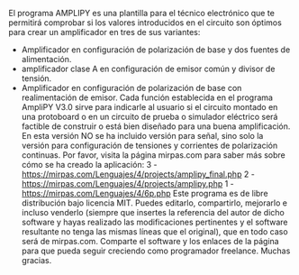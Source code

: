 El programa AMPLIPY es una plantilla para el técnico electrónico que te permitirá comprobar si los valores introducidos en el circuito son óptimos para crear un amplificador en tres de sus variantes:
* Amplificador en configuración de polarización de base y dos fuentes de alimentación.
* amplificador clase A en configuración de emisor común y divisor de tensión.
* Amplificador en  configuración de polarización de base con realimentación de emisor.
Cada función establecida en el programa AmpliPY V3.0 sirve para indicarle al usuario si el circuito montado en una protoboard o en un circuito de prueba o simulador eléctrico será factible de construir o está bien diseñado para una buena amplificación.
En esta versión NO se ha incluido versión para señal, sino solo la versión para configuración de tensiones y corrientes de polarización continuas.
Por favor, visita la página mirpas.com para saber más sobre cómo se ha creado la aplicación:
3 - https://mirpas.com/Lenguajes/4/projects/amplipy_final.php
2 - https://mirpas.com/Lenguajes/4/projects/amplipy.php
1 - https://mirpas.com/Lenguajes/4/6p.php
Este programa es de libre distribución bajo licencia MIT. Puedes editarlo, compartirlo, mejorarlo e incluso venderlo (siempre que insertes la referencia del autor de dicho software y hayas realizado las modificaciones pertinentes y el software resultante no tenga las mismas líneas que el original), que en todo caso será de mirpas.com.
Comparte el software y los enlaces de la página para que pueda seguir creciendo como programador freelance.
Muchas gracias.
